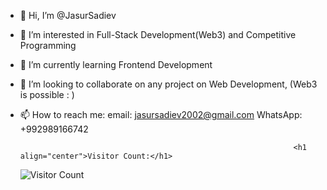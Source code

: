 - 👋 Hi, I’m @JasurSadiev

- 👀 I’m interested in Full-Stack Development(Web3) and Competitive Programming  

- 🌱 I’m currently learning Frontend Development

- 💞️ I’m looking to collaborate on any project on Web Development, (Web3 is possible : )

- 📫 How to reach me: 
                  email: jasursadiev2002@gmail.com 
                  WhatsApp: +992989166742
              
                                                                   <h1 align="center">Visitor Count:</h1>                  
                                                                 
                                                                 
                                                                 
     ![Visitor Count](https://profile-counter.glitch.me/{JasurSadiev}/count.svg)
